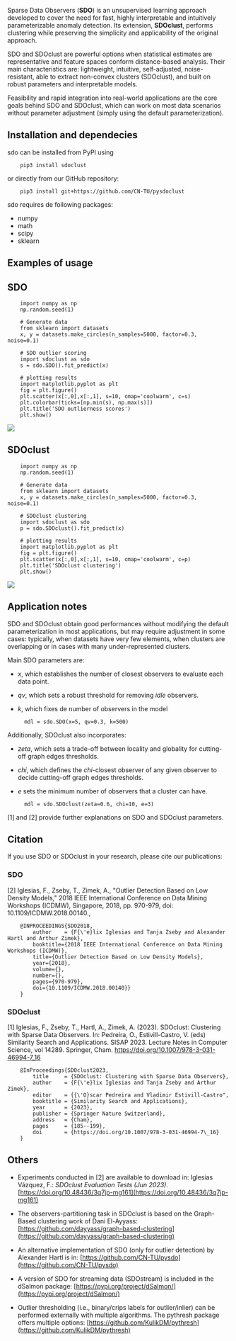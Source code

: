 
Sparse Data Observers (**SDO**) is an unsupervised learning
approach developed to cover the need for fast, highly interpretable and
intuitively parameterizable anomaly detection. Its extension, **SDOclust**, 
performs clustering while preserving the simplicity and applicability of the original approach. 

SDO and SDOclust are powerful options when statistical estimates
are representative and feature spaces conform distance-based analysis.
Their main characteristics are: lightweight, intuitive, self-adjusted, noise-
resistant, able to extract non-convex clusters (SDOclust), and built on robust 
parameters and interpretable models. 

Feasibility and rapid integration into real-world applications are the core goals 
behind SDO and SDOclust, which can work on most data scenarios without parameter 
adjustment (simply using the default parameterization).

## Installation and dependecies

sdo can be installed from PyPI using

        pip3 install sdoclust

or directly from our GitHub repository:

        pip3 install git+https://github.com/CN-TU/pysdoclust

sdo requires de following packages:

- numpy
- math
- scipy
- sklearn

## Examples of usage

## SDO

        import numpy as np
        np.random.seed(1)

        # Generate data
        from sklearn import datasets
        x, y = datasets.make_circles(n_samples=5000, factor=0.3, noise=0.1)

        # SDO outlier scoring
        import sdoclust as sdo
        s = sdo.SDO().fit_predict(x)

        # plotting results
        import matplotlib.pyplot as plt
        fig = plt.figure()
        plt.scatter(x[:,0],x[:,1], s=10, cmap='coolwarm', c=s)
        plt.colorbar(ticks=[np.min(s), np.max(s)])
        plt.title('SDO outlierness scores')
        plt.show()

![](tests/sdo.png)

## SDOclust

        import numpy as np
        np.random.seed(1)

        # Generate data
        from sklearn import datasets
        x, y = datasets.make_circles(n_samples=5000, factor=0.3, noise=0.1)

        # SDOclust clustering
        import sdoclust as sdo
        p = sdo.SDOclust().fit_predict(x)

        # plotting results
        import matplotlib.pyplot as plt
        fig = plt.figure()
        plt.scatter(x[:,0],x[:,1], s=10, cmap='coolwarm', c=p)
        plt.title('SDOclust clustering')
        plt.show()

![](tests/sdoclust.png)

## Application notes

SDO and SDOclust obtain good performances without modifying the default parameterization in most applications, but may require adjustment in some cases: typically, when datasets have very few elements, when clusters are overlapping or in cases with many under-represented clusters. 

Main SDO parameters are:

- *x*, which establishes the number of closest observers to evaluate each data point.
- *qv*, which sets a robust threshold for removing *idle* observers.
- *k*, which fixes de number of observers in the model

        mdl = sdo.SDO(x=5, qv=0.3, k=500)

Additionally, SDOclust also incorporates:


- *zeta*, which sets a trade-off between locality and globality for cutting-off graph edges thresholds.
- *chi*, which defines the *chi*-closest observer of any given observer to decide cutting-off graph edges thresholds.
- *e* sets the minimum number of observers that a cluster can have.

        mdl = sdo.SDOclust(zeta=0.6, chi=10, e=3)

[1] and [2] provide further explanations on SDO and SDOclust parameters.

## Citation

If you use SDO or SDOclust in your research, please cite our publications:

### SDO

[2] Iglesias, F., Zseby, T., Zimek, A., "Outlier Detection Based on Low Density Models," 2018 IEEE International Conference on Data Mining Workshops (ICDMW), Singapore, 2018, pp. 970-979, doi: 10.1109/ICDMW.2018.00140.,

        @INPROCEEDINGS{SDO2018,
            author    = {F{\'e}lix Iglesias and Tanja Zseby and Alexander Hartl and Arthur Zimek},
            booktitle={2018 IEEE International Conference on Data Mining Workshops (ICDMW)}, 
            title={Outlier Detection Based on Low Density Models}, 
            year={2018},
            volume={},
            number={},
            pages={970-979},
            doi={10.1109/ICDMW.2018.00140}}	
        }

### SDOclust

[1] Iglesias, F., Zseby, T., Hartl, A., Zimek, A. (2023). SDOclust: Clustering with Sparse Data Observers. In: Pedreira, O., Estivill-Castro, V. (eds) Similarity Search and Applications. SISAP 2023. Lecture Notes in Computer Science, vol 14289. Springer, Cham. https://doi.org/10.1007/978-3-031-46994-7_16

        @InProceedings{SDOclust2023,
            title     = {SDOclust: Clustering with Sparse Data Observers},
            author    = {F{\'e}lix Iglesias and Tanja Zseby and Arthur Zimek},
            editor    = {{\'O}scar Pedreira and Vladimir Estivill-Castro",
            booktitle = {Similarity Search and Applications},
            year      = {2023},
            publisher = {Springer Nature Switzerland},
            address   = {Cham},
            pages     = {185--199},
            doi       = {https://doi.org/10.1007/978-3-031-46994-7\_16}
        }


## Others

- Experiments conducted in [2] are available to download in: 
Iglesias Vázquez, F.: *SDOclust Evaluation Tests (Jun 2023)*. [https://doi.org/10.48436/3q7jp-mg161](https://doi.org/10.48436/3q7jp-mg161)

- The observers-partitioning task in SDOclust is based on the Graph-Based clustering work of Dani El-Ayyass: [https://github.com/dayyass/graph-based-clustering](https://github.com/dayyass/graph-based-clustering)

- An alternative implementation of SDO (only for outlier detection) by Alexander Hartl is in: [https://github.com/CN-TU/pysdo](https://github.com/CN-TU/pysdo)

- A version of SDO for streaming data (SDOstream) is included in the dSalmon package: [https://pypi.org/project/dSalmon/](https://pypi.org/project/dSalmon/)

- Outlier thresholding (i.e., binary/crips labels for outlier/inlier) can be performed externally with multiple algorithms. The pythresh package offers multiple options: [https://github.com/KulikDM/pythresh](https://github.com/KulikDM/pythresh)

